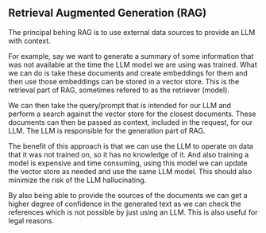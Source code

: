 ## Retrieval Augmented Generation (RAG)
The principal behing RAG is to use external data sources to provide an LLM with
context.

For example, say we want to generate a summary of some information that was not
available at the time the LLM model we are using was trained. What we can do is
take these documents and create embeddings for them and then use those
embeddings can be stored in a vector store. This is the retrieval part of RAG,
sometimes refered to as the retriever (model).

We can then take the query/prompt that is intended for our LLM and perform a
search against the vector store for the closest documents. These documents can
then be passed as context, included in the request, for our LLM. The LLM is
responsible for the generation part of RAG.

The benefit of this approach is that we can use the LLM to operate on data that
it was not trained on, so it has no knowledge of it. And also training a model
is expensive and time consuming, using this model we can update the vector store
as needed and use the same LLM model.
This should also minimize the risk of the LLM hallucinating.

By also being able to provide the sources of the documents we can get a higher
degree of confidence in the generated text as we can check the references which
is not possible by just using an LLM. This is also useful for legal reasons.
